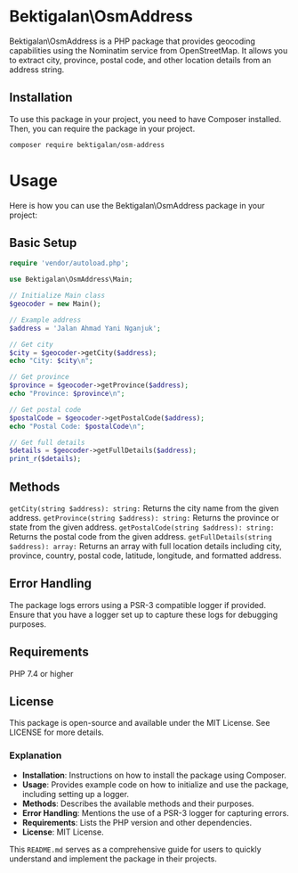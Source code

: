 # Bektigalan\OsmAddress

Bektigalan\OsmAddress is a PHP package that provides geocoding capabilities using the Nominatim service from OpenStreetMap. It allows you to extract city, province, postal code, and other location details from an address string.

## Installation

To use this package in your project, you need to have Composer installed. Then, you can require the package in your project.

```bash
composer require bektigalan/osm-address
```

# Usage
Here is how you can use the Bektigalan\OsmAddress package in your project:

## Basic Setup

```php
require 'vendor/autoload.php';

use Bektigalan\OsmAddress\Main;

// Initialize Main class
$geocoder = new Main();

// Example address
$address = 'Jalan Ahmad Yani Nganjuk';

// Get city
$city = $geocoder->getCity($address);
echo "City: $city\n";

// Get province
$province = $geocoder->getProvince($address);
echo "Province: $province\n";

// Get postal code
$postalCode = $geocoder->getPostalCode($address);
echo "Postal Code: $postalCode\n";

// Get full details
$details = $geocoder->getFullDetails($address);
print_r($details);
```

## Methods
`getCity(string $address): string:` Returns the city name from the given address.
`getProvince(string $address): string:` Returns the province or state from the given address.
`getPostalCode(string $address): string:` Returns the postal code from the given address.
`getFullDetails(string $address): array:` Returns an array with full location details including city, province, country, postal code, latitude, longitude, and formatted address.

## Error Handling
The package logs errors using a PSR-3 compatible logger if provided. Ensure that you have a logger set up to capture these logs for debugging purposes.

## Requirements
PHP 7.4 or higher

## License
This package is open-source and available under the MIT License. See LICENSE for more details.


### Explanation

- **Installation**: Instructions on how to install the package using Composer.
- **Usage**: Provides example code on how to initialize and use the package, including setting up a logger.
- **Methods**: Describes the available methods and their purposes.
- **Error Handling**: Mentions the use of a PSR-3 logger for capturing errors.
- **Requirements**: Lists the PHP version and other dependencies.
- **License**: MIT License.

This `README.md` serves as a comprehensive guide for users to quickly understand and implement the package in their projects.
